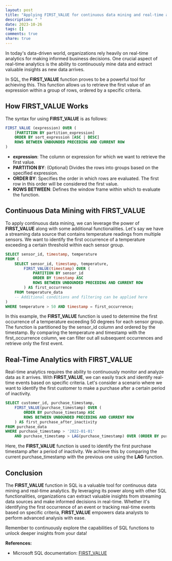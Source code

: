 ```yaml
---
layout: post
title: "Applying FIRST_VALUE for continuous data mining and real-time analytics with SQL"
description: " "
date: 2023-10-26
tags: []
comments: true
share: true
---
```


In today's data-driven world, organizations rely heavily on real-time analytics for making informed business decisions. One crucial aspect of real-time analytics is the ability to continuously mine data and extract valuable insights as new data arrives. 

In SQL, the **FIRST_VALUE** function proves to be a powerful tool for achieving this. This function allows us to retrieve the first value of an expression within a group of rows, ordered by a specific criteria.

## How FIRST_VALUE Works

The syntax for using **FIRST_VALUE** is as follows:

```sql
FIRST_VALUE (expression) OVER (
    [PARTITION BY partition_expression]
    ORDER BY sort_expression [ASC | DESC]
    ROWS BETWEEN UNBOUNDED PRECEDING AND CURRENT ROW
) 
```

- **expression**: The column or expression for which we want to retrieve the first value.
- **PARTITION BY**: (Optional) Divides the rows into groups based on the specified expression.
- **ORDER BY**: Specifies the order in which rows are evaluated. The first row in this order will be considered the first value.
- **ROWS BETWEEN**: Defines the window frame within which to evaluate the function.

## Continuous Data Mining with FIRST_VALUE

To apply continuous data mining, we can leverage the power of **FIRST_VALUE** along with some additional functionalities. Let's say we have a streaming data source that contains temperature readings from multiple sensors. We want to identify the first occurrence of a temperature exceeding a certain threshold within each sensor group.

```sql
SELECT sensor_id, timestamp, temperature
FROM (
    SELECT sensor_id, timestamp, temperature,
        FIRST_VALUE(timestamp) OVER (
            PARTITION BY sensor_id
            ORDER BY timestamp ASC
            ROWS BETWEEN UNBOUNDED PRECEDING AND CURRENT ROW
        ) AS first_occurrence
    FROM temperature_data
    -- Additional conditions and filtering can be applied here
) 
WHERE temperature > 50 AND timestamp = first_occurrence;
```

In this example, the **FIRST_VALUE** function is used to determine the first occurrence of a temperature exceeding 50 degrees for each sensor group. The function is partitioned by the sensor_id column and ordered by the timestamp. By comparing the temperature and timestamp with the first_occurrence column, we can filter out all subsequent occurrences and retrieve only the first event.

## Real-Time Analytics with FIRST_VALUE

Real-time analytics requires the ability to continuously monitor and analyze data as it arrives. With **FIRST_VALUE**, we can easily track and identify real-time events based on specific criteria. Let's consider a scenario where we want to identify the first customer to make a purchase after a certain period of inactivity.

```sql
SELECT customer_id, purchase_timestamp,
    FIRST_VALUE(purchase_timestamp) OVER (
        ORDER BY purchase_timestamp ASC
        ROWS BETWEEN UNBOUNDED PRECEDING AND CURRENT ROW
    ) AS first_purchase_after_inactivity
FROM purchase_data
WHERE purchase_timestamp > '2022-01-01'
    AND purchase_timestamp > LAG(purchase_timestamp) OVER (ORDER BY purchase_timestamp)
```

Here, the **FIRST_VALUE** function is used to identify the first purchase timestamp after a period of inactivity. We achieve this by comparing the current purchase_timestamp with the previous one using the **LAG** function.

## Conclusion

The **FIRST_VALUE** function in SQL is a valuable tool for continuous data mining and real-time analytics. By leveraging its power along with other SQL functionalities, organizations can extract valuable insights from streaming data sources and make informed decisions in real-time. Whether it's identifying the first occurrence of an event or tracking real-time events based on specific criteria, **FIRST_VALUE** empowers data analysts to perform advanced analysis with ease.

Remember to continuously explore the capabilities of SQL functions to unlock deeper insights from your data!

**References:**
- Microsoft SQL documentation: [FIRST_VALUE](https://docs.microsoft.com/en-us/sql/t-sql/functions/first-value-transact-sql?view=sql-server-ver15)